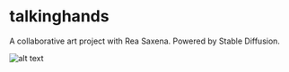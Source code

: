 # talkinghands
A collaborative art project with Rea Saxena. Powered by Stable Diffusion.

![alt text](https://github.com/jburzy/talkinghands/blob/main/hands.gif)
